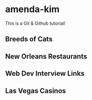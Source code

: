 # amenda-kim

This is a Git & Github tutorial!

## Breeds of Cats

## New Orleans Restaurants

## Web Dev Interview Links

## Las Vegas Casinos